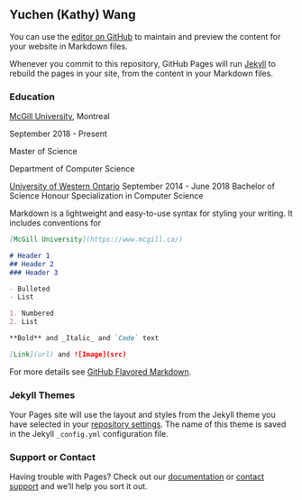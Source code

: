 ## Yuchen (Kathy) Wang 

You can use the [editor on GitHub](https://github.com/yuchenwang-000/yuchenwang-000.git.io/edit/master/README.md) to maintain and preview the content for your website in Markdown files.

Whenever you commit to this repository, GitHub Pages will run [Jekyll](https://jekyllrb.com/) to rebuild the pages in your site, from the content in your Markdown files.

### Education
[McGill University](https://www.mcgill.ca/), Montreal

September 2018 - Present

Master of Science

Department of Computer Science

[University of Western Ontario](https://www.uwo.ca/)
September 2014 - June 2018
Bachelor of Science
Honour Specialization in Computer Science

Markdown is a lightweight and easy-to-use syntax for styling your writing. It includes conventions for

```markdown
[McGill University](https://www.mcgill.ca/)

# Header 1
## Header 2
### Header 3

- Bulleted
- List

1. Numbered
2. List

**Bold** and _Italic_ and `Code` text

[Link](url) and ![Image](src)
```

For more details see [GitHub Flavored Markdown](https://guides.github.com/features/mastering-markdown/).

### Jekyll Themes

Your Pages site will use the layout and styles from the Jekyll theme you have selected in your [repository settings](https://github.com/yuchenwang-000/yuchenwang-000.git.io/settings). The name of this theme is saved in the Jekyll `_config.yml` configuration file.

### Support or Contact

Having trouble with Pages? Check out our [documentation](https://help.github.com/categories/github-pages-basics/) or [contact support](https://github.com/contact) and we’ll help you sort it out.
